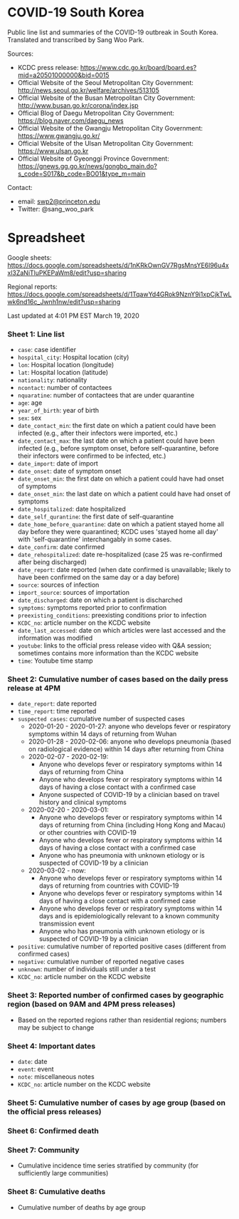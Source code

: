 # COVID-19 South Korea

Public line list and summaries of the COVID-19 outbreak in South Korea. Translated and transcribed by Sang Woo Park.

Sources:
* KCDC press release: https://www.cdc.go.kr/board/board.es?mid=a20501000000&bid=0015  
* Official Website of the Seoul Metropolitan City Government: http://news.seoul.go.kr/welfare/archives/513105
* Official Website of the Busan Metropolitan City Government: http://www.busan.go.kr/corona/index.jsp
* Official Blog of Daegu Metropolitan City Government: https://blog.naver.com/daegu_news
* Official Website of the Gwangju Metropolitan City Government: https://www.gwangju.go.kr/
* Official Website of the Ulsan Metropolitan City Government: https://www.ulsan.go.kr
* Official Website of Gyeonggi Province Government: https://gnews.gg.go.kr/news/gongbo_main.do?s_code=S017&b_code=BO01&type_m=main

Contact:
* email: swp2@princeton.edu  
* Twitter: @sang_woo_park

# Spreadsheet

Google sheets: https://docs.google.com/spreadsheets/d/1nKRkOwnGV7RgsMnsYE6l96u4xxl3ZaNiTluPKEPaWm8/edit?usp=sharing

Regional reports: https://docs.google.com/spreadsheets/d/1TqawYd4GRok9NznY9i1xpCjkTwLwk6nd16c_Jwnh1nw/edit?usp=sharing

Last updated at 4:01 PM EST March 19, 2020 

### Sheet 1: Line list

* `case`: case identifier
* `hospital_city`: Hospital location (city)
* `lon`: Hospital location (longitude)
* `lat`: Hospital location (latitude)
* `nationality`: nationality
* `ncontact`: number of contactees
* `nquaratine`: number of contactees that are under quarantine
* `age`: age
* `year_of_birth`: year of birth
* `sex`: sex
* `date_contact_min`: the first date on which a patient could have been infected (e.g., after their infectors were imported, etc.)
* `date_contact_max`: the last date on which a patient could have been infected (e.g., before symptom onset, before self-quarantine, before their infectors were confirmed to be infected, etc.)
* `date_import`: date of import
* `date_onset`: date of symptom onset
* `date_onset_min`: the first date on which a patient could have had onset of symptoms
* `date_onset_min`: the last date on which a patient could have had onset of symptoms
* `date_hospitalized`: date hospitalized
* `date_self_qurantine`: the first date of self-quarantine
* `date_home_before_quarantine`: date on which a patient stayed home all day before they were quarantined; KCDC uses 'stayed home all day' with 'self-quarantine' interchangably in some cases.
* `date_confirm`: date confirmed
* `date_rehospitalized`: date re-hospitalized (case 25 was re-confirmed after being discharged)
* `date_report`: date reported (when date confirmed is unavailable; likely to have been confirmed on the same day or a day before)
* `source`: sources of infection
* `import_source`: sources of importation
* `date_discharged`: date on which a patient is discharched
* `symptoms`: symptoms reported prior to confirmation
* `preexisting_conditions`: preexisting conditions prior to infection
* `KCDC_no`: article number on the KCDC website
* `date_last_accessed`: date on which articles were last accessed and the information was modified
* `youtube`: links to the official press release video with Q&A session; sometimes contains more information than the KCDC website
* `time`: Youtube time stamp

### Sheet 2: Cumulative number of cases based on the daily press release at 4PM

* `date_report`: date reported
* `time_report`: time reported
* `suspected cases`: cumulative number of suspected cases
  * 2020-01-20 - 2020-01-27: anyone who develops fever or respiratory symptoms within 14 days of returning from Wuhan
  * 2020-01-28 - 2020-02-06: anyone who develops pneumonia (based on radiological evidence) within 14 days after returning from China
  * 2020-02-07 - 2020-02-19:
    * Anyone who develops fever or respiratory symptoms within 14 days of returning from China
    * Anyone who develops fever or respiratory symptoms within 14 days of having a close contact with a confirmed case
    * Anyone suspected of COVID-19 by a clinician based on travel history and clinical symptoms
  * 2020-02-20 - 2020-03-01:
    * Anyone who develops fever or respiratory symptoms within 14 days of returning from China (including Hong Kong and Macau) or other countries with COVID-19
    * Anyone who develops fever or respiratory symptoms within 14 days of having a close contact with a confirmed case
    * Anyone who has pneumonia with unknown etiology or is suspected of COVID-19 by a clinician
  * 2020-03-02 - now:
    * Anyone who develops fever or respiratory symptoms within 14 days of returning from countries with COVID-19
    * Anyone who develops fever or respiratory symptoms within 14 days of having a close contact with a confirmed case
    * Anyone who develops fever or respiratory symptoms within 14 days and is epidemiologically relevant to a known community transmission event
    * Anyone who has pneumonia with unknown etiology or is suspected of COVID-19 by a clinician
* `positive`: cumulative number of reported positive cases (different from confirmed cases)
* `negative`: cumulative number of reported negative cases
* `unknown`: number of individuals still under a test
* `KCDC_no`: article number on the KCDC website

### Sheet 3: Reported number of confirmed cases by geographic region (based on 9AM and 4PM press releases)

* Based on the reported regions rather than residential regions; numbers may be subject to change

### Sheet 4: Important dates

* `date`: date
* `event`: event
* `note`: miscellaneous notes
* `KCDC_no`: article number on the KCDC website

### Sheet 5: Cumulative number of cases by age group (based on the official press releases)

### Sheet 6: Confirmed death

### Sheet 7: Community

* Cumulative incidence time series stratified by community (for sufficiently large communities)

### Sheet 8: Cumulative deaths

* Cumulative number of deaths by age group
